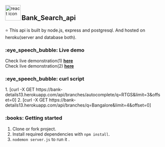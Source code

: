 <img align="left" src="https://www.google.com/url?sa=i&url=https%3A%2F%2Fworldvectorlogo.com%2Flogo%2Fnodejs-icon&psig=AOvVaw1QRXPfqAiIEFpOPSqOtg_j&ust=1620365321624000&source=images&cd=vfe&ved=0CAIQjRxqFwoTCLjv2K2ptPACFQAAAAAdAAAAABAD" height="50" alt="react icon"/>
<h2>Bank_Search_api</h2>
<p>
⭐ This api is built by node.js, express and postgresql. And hosted on heroku(server and database both).
</p>
<h3>:eye_speech_bubble: Live demo</h3>
Check live demonstration(1) <a target="_blank" href="https://bank-details13.herokuapp.com/api/branches/autocomplete/q=RTGS&limit=3&offset=0"><strong>here</strong></a><br/>
Check live demonstration(2)  <a target="_blank" href="https://bank-details13.herokuapp.com/api/branches/q=mumbai&limit=3&offset=0"><strong>here</strong></a>

<h3>:eye_speech_bubble: curl script</h3>
1. [curl -X GET https://bank-details13.herokuapp.com/api/branches/autocomplete/q=RTGS&limit=3&offset=0]
2. [curl -X GET https://bank-details13.herokuapp.com/api/branches/q=Bangalore&limit=4&offset=0]

<h3>:books: Getting started</h3>

1. Clone or fork project.
2. Install required dependencies with `npm install`.
3. `nodemon server.js` to run it .
